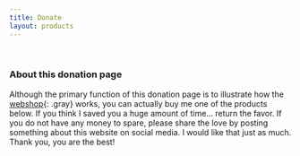 ```yaml
---
title: Donate
layout: products
---
```


<br />

### About this donation page

Although the primary function of this donation page is to illustrate how the [webshop](#){: .gray} works, you can actually buy me one of the products below. If you think I saved you a huge amount of time... return the favor. If you do not have any money to spare, please share the love by posting something about this website on social media. I would like that just as much. Thank you, you are the best!